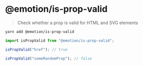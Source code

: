 # @emotion/is-prop-valid

> Check whether a prop is valid for HTML and SVG elements

```bash
yarn add @emotion/is-prop-valid
```

```jsx
import isPropValid from "@emotion/is-prop-valid";

isPropValid("href"); // true

isPropValid("someRandomProp"); // false
```
